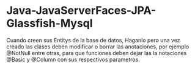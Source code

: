 # Java-JavaServerFaces-JPA-Glassfish-Mysql

Cuando creen sus Entitys de la base de datos, Haganlo pero una vez creado las clases deben modificar o borrar las anotaciones, por ejemplo @NotNull
entre otras, para que funciones deben dejar las la notaciones @Basic y @Column con sus respectivos parametros.
